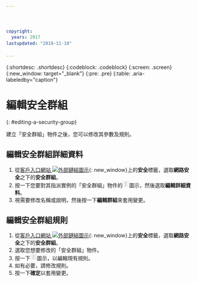 ```yaml
---



copyright:
  years: 2017
lastupdated: "2018-11-10"

---
```


{:shortdesc: .shortdesc}
{:codeblock: .codeblock}
{:screen: .screen}
{:new_window: target="_blank"}
{:pre: .pre}
{:table: .aria-labeledby="caption"}

# 編輯安全群組
{: #editing-a-security-group}

建立「安全群組」物件之後，您可以修改其參數及規則。

## 編輯安全群組詳細資料

1. 從[客戶入口網站 ![外部鏈結圖示](../../icons/launch-glyph.svg "外部鏈結圖示")](https://control.softlayer.com/){: new_window}上的**安全**標籤，選取**網路安全**之下的**安全群組**。
2. 按一下您要對其指派實例的「安全群組」物件的![其他圖示](./images/more_icon.jpg)圖示，然後選取**編輯詳細資料**。
3.	視需要修改名稱或說明，然後按一下**編輯群組**來套用變更。

## 編輯安全群組規則

1. 從[客戶入口網站 ![外部鏈結圖示](../../icons/launch-glyph.svg "外部鏈結圖示")](https://control.softlayer.com/){: new_window}上的**安全**標籤，選取**網路安全**之下的**安全群組**。
2.	選取您想要修改的「安全群組」物件。
3.	按一下![其他圖示](./images/more_icon.jpg)圖示，以編輯現有規則。
4.	如有必要，請修改規則。
5. 按一下**確定**以套用變更。
